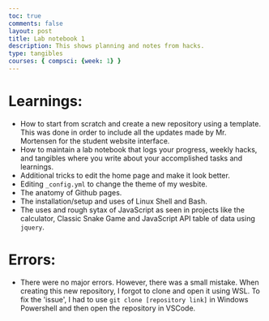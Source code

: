 ```yaml
---
toc: true
comments: false
layout: post
title: Lab notebook 1
description: This shows planning and notes from hacks.
type: tangibles
courses: { compsci: {week: 1} }
---
```


# Learnings:
- How to start from scratch and create a new repository using a template. This was done in order to include all the updates made by Mr. Mortensen for the student website interface.
- How to maintain a lab notebook that logs your progress, weekly hacks, and tangibles where you write about your accomplished tasks and learnings.
- Additional tricks to edit the home page and make it look better.
- Editing `_config.yml` to change the theme of my wesbite.
- The anatomy of Github pages.
- The installation/setup and uses of Linux Shell and Bash.
- The uses and rough sytax of JavaScript as seen in projects like the calculator, Classic Snake Game and JavaScript API table of data using `jquery`. 

# Errors:
- There were no major errors. However, there was a small mistake. When creating this new repository, I forgot to clone and open it using WSL. To fix the 'issue', I had to use `git clone [repository link]` in Windows Powershell and then open the repository in VSCode.
